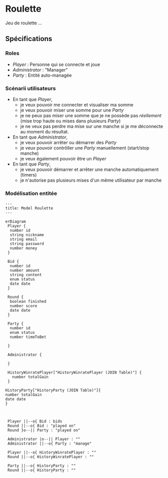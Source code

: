 # Roulette

Jeu de roulette ...

## Spécifications

### Roles

- _Player_ : Personne qui se connecte et joue
- _Administrator_ : "Manager"
- _Party_ : Entité auto-managée

### Scénarii utilisateurs

- En tant que _Player_,
  - je veux pouvoir me connecter et visualiser ma somme
  - je veux pouvoir miser une somme pour une _Party_
  - je ne peux pas miser une somme que je ne possède pas _réellement_ (mise trop haute ou mises dans plusieurs _Party_)
  - je ne veux pas perdre ma mise sur une manche si je me déconnecte au moment du résultat.
- En tant que _Administrator_,
  - je veux pouvoir arrêter ou démarrer des _Party_
  - je veux pouvoir contrôller une _Party_ manuellement (start/stop manche)
  - je veux également pouvoir être un _Player_
- En tant que _Party_,
  - je veux pouvoir démarrer et arrêter une manche automatiquement (timers)
  - je n'autorise pas plusieurs mises d'un même utilisateur par manche

### Modélisation entitée

```mermaid
---
title: Model Roulette
---

erDiagram
 Player {
  number id
  string nickname
  string email
  string password
  number money
 }

 Bid {
  number id 
  number amount
  string content
  enum status
  date date
 }

 Round {
  boolean finished
  number score
  date date
 }

 Party {
  number id
  enum status
  number timeToBet
  
 }

 Administrator {
  
 }

 HistoryWinratePlayer["HistoryWinratePlayer (JOIN Table)"] {
   number totalGain
 }

HistoryParty["HistoryParty (JOIN Table)"]{
number totalGain
date date   
}

 

 Player ||--o{ Bid : bids
 Round ||--o{ Bid : "played on"
 Round }o--|| Party : "played on"

 Administrator |o--|| Player : ""
 Administrator ||--o{ Party : "manage"

 Player ||--o{ HistoryWinratePlayer : ""
 Round ||--o{ HistoryWinratePlayer : ""

 Party ||--o{ HistoryParty : ""
 Round ||--o{ HistoryParty : ""


```
